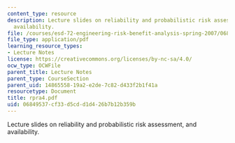 ```yaml
---
content_type: resource
description: Lecture slides on reliability and probabilistic risk assessment, and
  availability.
file: /courses/esd-72-engineering-risk-benefit-analysis-spring-2007/06849537cf33d5cdd1d426b7b12b359b_rpra4.pdf
file_type: application/pdf
learning_resource_types:
- Lecture Notes
license: https://creativecommons.org/licenses/by-nc-sa/4.0/
ocw_type: OCWFile
parent_title: Lecture Notes
parent_type: CourseSection
parent_uid: 14865558-19a2-e2de-7c82-d433f2b1f41a
resourcetype: Document
title: rpra4.pdf
uid: 06849537-cf33-d5cd-d1d4-26b7b12b359b
---
```

Lecture slides on reliability and probabilistic risk assessment, and availability.